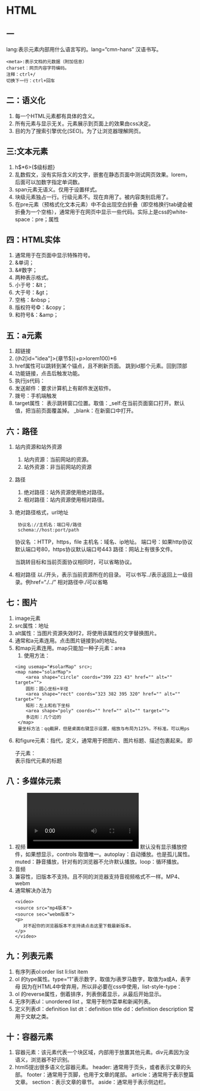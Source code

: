 # HTML
## 一
lang:表示元素内部用什么语言写的。lang=“cmn-hans” 汉语书写。
```
<meta>:表示文档的元数据（附加信息）
charset：网页内容字符编码。
注释：ctrl+/
切换下一行：ctrl+回车
```
## 二：语义化

1. 每一个HTML元素都有具体的含义。
2. 所有元素与显示无关。元素展示到页面上的效果由css决定。
3. 目的为了搜索引擎优化(SEO)。为了让浏览器理解网页。
## 三:文本元素
1. h$*6>{$级标题}   
2. 乱数假文，没有实际含义的文字，嵌套在静态页面中测试网页效果。lorem，后面可以加数字指定单词数。
3. span元素无语义。仅用于设置样式。
4. 块级元素独占一行。行级元素不。现在弃用了。被内容类别启用了。
5. 在pre元素（预格式化文本元素）中不会出现空白折叠（即空格换行tab键会被折叠为一个空格），通常用于在网页中显示一些代码。实际上是css的white-space：pre；属性

## 四：HTML实体

1. 通常用于在页面中显示特殊符号。
2. &单词；  
3. &#数字；
4. 两种表示格式。
5. 小于号：&lt；
6. 大于号：&gt；
7. 空格：&nbsp；
8. 版权符号©：&copy；
9. 和符号&：&amp；

## 五：a元素

1. 超链接
2. ((h2[id="idea"]>{章节$})+p>lorem100)*6
3. href属性可以跳转到某个锚点，且不刷新页面。 <a href="#id"></a>跳到id那个元素。<a href="#"></a>回到顶部
4. 功能链接，点击后触发功能。 
5. 执行js代码：<a href="javascript：alert（'hello'）"></a>  
6. 发送邮件：<a href="mailto：4242@qq.com"></a>要求计算机上有邮件发送软件。
7. 拨号：<a href="tel：1435345"></a>手机端触发
8. target属性： 表示跳转窗口位置。取值：_self:在当前页面窗口打开。默认值，把当前页面覆盖掉。  _blank：在新窗口中打开。

## 六：路径

1. 站内资源和站外资源
   1. 站内资源：当前网站的资源。
   2. 站外资源：非当前网站的资源
2. 路径
   1. 绝对路径：站外资源使用绝对路径。
   2. 相对路径：站内资源使用相对路径。
3. 绝对路径格式，url地址
   ```
    协议名://主机名：端口号/路径
    schema://host:port/path
   ```
   协议名 ：HTTP，https，file
   主机名：域名、ip地址。
   端口号：如果http协议默认端口号80，https协议默认端口号443
   路径：网站上有很多文件。

   当跳转目标和当前页面协议相同时，可以省略协议。
4. 相对路径
   以./开头，表示当前资源所在的目录。
   可以书写../表示返回上一级目录。例href=“./../”
   相对路径中./可以省略

## 七：图片

1. image元素
2. src属性：地址
3. alt属性：当图片资源失效时2，将使用该属性的文字替换图片。
4. 通常和a元素连用。点击图片链接到a的地址。
5. 和map元素连用。map只能加一种子元素：area
   1. 使用方法：
   ```
   <img usemap="#solarMap" src>;
   <map name="solarMap">
       <area shape="circle" coords="399 223 43" href="" alt="" target="">
       圆形：圆心坐标+半径
       <area shape="rect" coords="323 382 395 320" href="" alt="" target="">
       矩形：左上和右下坐标
       <area shape="poly" coords="" href="" alt="" target="">
       多边形：几个边的
    </map>
    量坐标方法：qq截屏，但是桌面右键显示设置，缩放与布局为125%，不标准。可以用ps
   ```
6. 和figure元素：指代，定义，通常用于把图片、图片标题、描述包裹起来。
   即<figure>  </figure>  子元素：<figcaption>表示指代元素的标题 
## 八：多媒体元素
1. 视频 <video src=""></video> 默认没有显示播放控件，如果想显示，controls 取值唯一。autoplay：自动播放。也是孤儿属性。 muted：静音播放，针对有的浏览器不允许默认播放。loop：循环播放。
2. 音频 <audio>完全一样。
3. 兼容性，旧版本不支持。且不同的浏览器支持音视频格式不一样。MP4、webm
4. 通常解决办法为
   ```
   <video>
   <source src="mp4版本">
   <source sec="webm版本">
   <p>
      对不起你的浏览器版本不支持请点击这里下载最新版本。
   </p>
   </video>
## 九：列表元素

1. 有序列表ol:order list  li:list item
2. ol 的type属性。type=“1”表示数字，取值为i表罗马数字，取值为a或A，表字母
因为在HTML4中曾弃用，所以非必要在css中使用，list-style-type：
3. ol 的reverse属性，倒着排序，列表倒着显示，从最后开始显示。
4. 无序列表ul：unordered list 。常用于制作菜单和新闻列表。
5. 定义列表dl：definition list  dt：definition title dd：definition description 常用于文献之类。
## 十：容器元素

1. 容器元素：该元素代表一个块区域，内部用于放置其他元素。div元素因为没语义，浏览器不好识别。
2. html5提出很多语义化容器元素。
header: 通常用于页头，或者表示文章的头部。
footer：通常用于页脚，也用于文章的尾部。
article：通常用于表示整篇文章。
section：表示文章的章节。
aside：通常用于表示侧边栏。